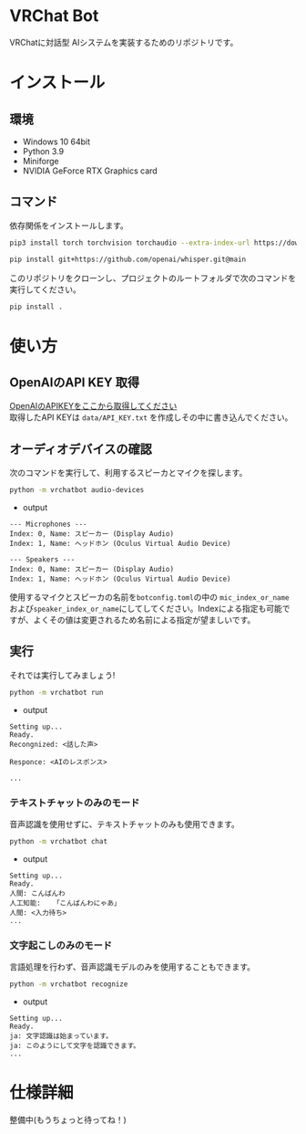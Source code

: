 # VRChat Bot

VRChatに対話型 AIシステムを実装するためのリポジトリです。


# インストール
## 環境  
- Windows 10 64bit
- Python 3.9  
- Miniforge
- NVIDIA GeForce RTX Graphics card

## コマンド

依存関係をインストールします。
```sh
pip3 install torch torchvision torchaudio --extra-index-url https://download.pytorch.org/whl/cu117

pip install git+https://github.com/openai/whisper.git@main
```

このリポジトリをクローンし、プロジェクトのルートフォルダで次のコマンドを実行してください。

```sh
pip install .
```

# 使い方  

## OpenAIのAPI KEY 取得
[OpenAIのAPIKEYをここから取得してください](https://beta.openai.com/account/api-keys)  
取得したAPI KEYは `data/API_KEY.txt` を作成しその中に書き込んでください。  


## オーディオデバイスの確認  
次のコマンドを実行して、利用するスピーカとマイクを探します。    

```sh
python -m vrchatbot audio-devices
```

* output  
```
--- Microphones ---
Index: 0, Name: スピーカー (Display Audio)
Index: 1, Name: ヘッドホン (Oculus Virtual Audio Device)

--- Speakers ---
Index: 0, Name: スピーカー (Display Audio)
Index: 1, Name: ヘッドホン (Oculus Virtual Audio Device)
```

使用するマイクとスピーカの名前を`botconfig.toml`の中の `mic_index_or_name`および`speaker_index_or_name`にしてしてください。Indexによる指定も可能ですが、よくその値は変更されるため名前による指定が望ましいです。  

## 実行  
それでは実行してみましょう!  
```sh
python -m vrchatbot run
```

* output   
```
Setting up...
Ready.
Recongnized: <話した声>

Responce: <AIのレスポンス>

...
```

### テキストチャットのみのモード  
音声認識を使用せずに、テキストチャットのみも使用できます。  

```sh
python -m vrchatbot chat
```  

* output

```
Setting up...
Ready.
人間: こんばんわ
人工知能:   「こんばんわにゃあ」
人間: <入力待ち>  
...
```  


### 文字起こしのみのモード
言語処理を行わず、音声認識モデルのみを使用することもできます。  

```sh
python -m vrchatbot recognize 
```

* output

```
Setting up...
Ready.
ja: 文字認識は始まっています。
ja: このようにして文字を認識できます。
...
```

# 仕様詳細  
整備中(もうちょっと待ってね！)  
